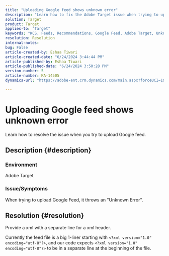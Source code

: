 ```yaml
---
title: "Uploading Google feed shows unknown error"
description: "Learn how to fix the Adobe Target issue when trying to upload Google Feed."
solution: Target
product: Target
applies-to: "Target"
keywords: "KCS, Feeds, Recommendations, Google Feed, Adobe Target, Unknown Error"
resolution: Resolution
internal-notes: 
bug: False
article-created-by: Eshaa Tiwari
article-created-date: "6/24/2024 3:44:44 PM"
article-published-by: Eshaa Tiwari
article-published-date: "6/24/2024 3:50:28 PM"
version-number: 5
article-number: KA-14505
dynamics-url: "https://adobe-ent.crm.dynamics.com/main.aspx?forceUCI=1&pagetype=entityrecord&etn=knowledgearticle&id=b52142a9-4032-ef11-8409-6045bd029b18"

---
```

# Uploading Google feed shows unknown error


Learn how to resolve the issue when you try to upload Google feed.

## Description {#description}


### <b>Environment</b>

Adobe Target

### Issue/Symptoms

When trying to upload Google Feed, it throws an "Unknown Error".


## Resolution {#resolution}


Provide a xml with a separate line for a xml header.

Currently the feed file is a big 1-liner starting with `<?xml version="1.0" encoding="utf-8"?>`, and our code expects `<?xml version="1.0" encoding="utf-8"?>` to be in a separate line at the beginning of the file.
